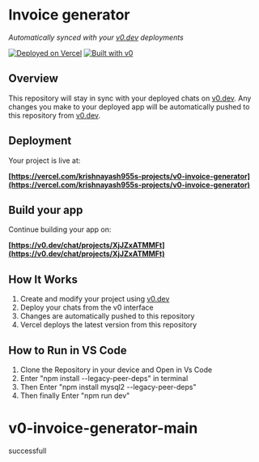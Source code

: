 # Invoice generator

*Automatically synced with your [v0.dev](https://v0.dev) deployments*

[![Deployed on Vercel](https://img.shields.io/badge/Deployed%20on-Vercel-black?style=for-the-badge&logo=vercel)](https://vercel.com/krishnayash955s-projects/v0-invoice-generator)
[![Built with v0](https://img.shields.io/badge/Built%20with-v0.dev-black?style=for-the-badge)](https://v0.dev/chat/projects/XjJZxATMMFt)

## Overview

This repository will stay in sync with your deployed chats on [v0.dev](https://v0.dev).
Any changes you make to your deployed app will be automatically pushed to this repository from [v0.dev](https://v0.dev).

## Deployment

Your project is live at:

**[https://vercel.com/krishnayash955s-projects/v0-invoice-generator](https://vercel.com/krishnayash955s-projects/v0-invoice-generator)**

## Build your app

Continue building your app on:

**[https://v0.dev/chat/projects/XjJZxATMMFt](https://v0.dev/chat/projects/XjJZxATMMFt)**

## How It Works

1. Create and modify your project using [v0.dev](https://v0.dev)
2. Deploy your chats from the v0 interface
3. Changes are automatically pushed to this repository
4. Vercel deploys the latest version from this repository

## How to Run in VS Code

1. Clone the Repository in your device and Open in Vs Code
2. Enter "npm install --legacy-peer-deps" in terminal
3. Then Enter "npm install mysql2 --legacy-peer-deps"
4. Then finally Enter "npm run dev" 
# v0-invoice-generator-main
successfull